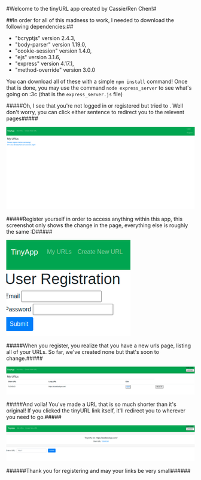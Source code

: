 #Welcome to the tinyURL app created by Cassie/Ren Chen!#

##In order for all of this madness to work, I needed to download the following dependencies:##
* "bcryptjs" version 2.4.3,
* "body-parser" version 1.19.0,
* "cookie-session" version 1.4.0,
* "ejs" version 3.1.6,
* "express" version 4.17.1,
* "method-override" version 3.0.0

You can download all of these with a simple ``` npm install ``` command!
Once that is done, you may use the command ```node express_server``` to see what's going on :3c
(that is the ```express_server.js``` file)

#####Oh, I see that you're not logged in or registered but tried to . Well don't worry, you can click either sentence to redirect you to the relevent pages#####

 !["Screenshot of Unlogged in URLS page"](https://github.com/ShurenKai/tinyapp/blob/master/docs/urlsPageUnloggedInUPDATED.png?raw=true)

#####Register yourself in order to access anything within this app, this screenshot only shows the change in the page, everything else is roughly the same :D#####

!["Screenshot of Registration page"](https://github.com/ShurenKai/tinyapp/blob/master/docs/registration.png?raw=true)

#####When you register, you realize that you have a new urls page, listing all of your URLs. So far, we've created none but that's soon to change.#####

!["Screenshot of Logged in URLS page"](https://github.com/ShurenKai/tinyapp/blob/master/docs/URLsPageLoggedIn.png?raw=true)

#####And voila! You've made a URL that is so much shorter than it's original! If you clicked the tinyURL link itself, it'll redirect you to wherever you need to go.#####

!["Screenshot of URL creation page"](https://github.com/ShurenKai/tinyapp/blob/master/docs/URLCreationAndEditing.png?raw=true)

######Thank you for registering and may your links be very small######

